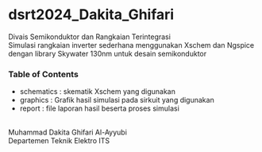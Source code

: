 # dsrt2024_Dakita_Ghifari
Divais Semikonduktor dan Rangkaian Terintegrasi
<br/> Simulasi rangkaian inverter sederhana menggunakan Xschem dan Ngspice dengan library Skywater 130nm 
untuk desain semikonduktor

<h3>Table of Contents</h3>
<ul>
    <li>schematics  : skematik Xschem yang digunakan</li>
    <li>graphics    : Grafik hasil simulasi pada sirkuit yang digunakan </li>
    <li>report       : file laporan hasil beserta proses simulasi</li>
</ul>

<br />Muhammad Dakita Ghifari Al-Ayyubi
<br />Departemen Teknik Elektro ITS
